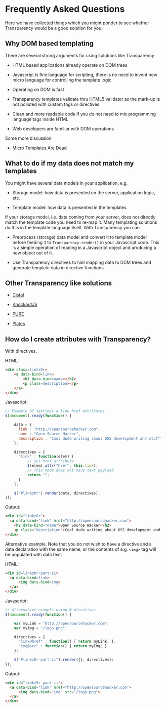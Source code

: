 # Frequently Asked Questions

Here we have collected things which you might ponder to see whether Transparency would be a good solution for you. 

## Why DOM based templating

There are several strong arguments for using solutions like Transparency

* HTML based applications already operate on DOM trees

* Javascript is fine language for scripting, there is no need to invent new micro language for controlling the template logic

* Operating on DOM is fast

* Transparency templates validate thru HTML5 validator as the mark-up is not polluted with custom tags or directives

* Clean and more readable code if you do not need to mix programming language tags inside HTML  

* Web developers are familiar with DOM operations

Some more discussion

* [Micro Templates Are Dead](http://blog.nodejitsu.com/micro-templates-are-dead)

## What to do if my data does not match my templates

You might have several data models in your application, e.g.

* Storage model: how data is presented on the server, application logic, etc.

* Template model: how data is presented in the templates

If your storage model, i.e. data coming from your server, does not directly match the template code you need to re-map it. Many templating solutions do this in the template language itself. With Transparency you can

* Preprocess (storage) data model and convert it to template model before feeding it to `Transparency.render()` in your Javascript code.
  This is a simple operation of reading in a Javascript object and producing a new object out of it.

* Use Transparency directives to hint mapping data to DOM trees and generate template data in directive functions

## Other Transparency like solutions

* [Distal](http://code.google.com/p/distal/)

* [KnockoutJS](http://knockoutjs.com/)

* [PURE](http://beebole.com/pure/documentation/)

* [Plates](https://github.com/flatiron/plates)

## How do I create attributes with Transparency?

With directives.

HTML:

```html
<div class=linkz0r>
 	<a data-bind=link>
 		<h2 data-bind=name></h2>
 		<p class=description></p>
 	</a>  
</div>
```

Javascript:
```javascript
// Example of settings a link href attributes
$(document).ready(function() {

    data = {
      link : "http://opensourcehacker.com",
      name : "Open Source Hacker",
      description : "Cool dude writing about OSS development and stuff"
    };

    directives = {
      "link" : function(elem) { 
          // Set href attribute
          $(elem).attr("href", this.link);
          // This node does not have text payload 
          return ""; 
      }
    };

    $("#linkz0r").render(data, directives);
});
```

Output:
```html
<div id="linkz0r">
  <a data-bind="link" href="http://opensourcehacker.com">
  	<h2 data-bind="name">Open Source Hacker</h2>
  	<p class="description">Cool dude writing about OSS development and stuff</p></a>  
</div>
```

Alternative example. Note that you do not wish to have a directive and a data declaration
with the same name, or the contents of e.g. `<img>` tag will be populated with data text.

HTML:
```html
<div id=linkz0r-part-ii>
  <a data-bind=link>
      <img data-bind=img>
  </a>
</div>
```

Javascript:
```javascript
// Alternative example using @ directives
$(document).ready(function() {

    var myLink = "http://opensourcehacker.com";
    var myImg = "/logo.png";

    directives = {
      "link@href" : function() { return myLink; },
      "img@src" : function() { return myImg; }
    };

    $("#linkz0r-part-ii").render({}, directives);
});        
```

Output:
```html
<div id="linkz0r-part-ii">
  <a data-bind="link" href="http://opensourcehacker.com">
      <img data-bind="img" src="/logo.png">
  </a>
</div>
```

